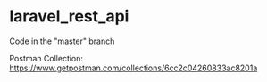 # laravel_rest_api

Code in the "master" branch

Postman Collection: https://www.getpostman.com/collections/6cc2c04260833ac8201a
